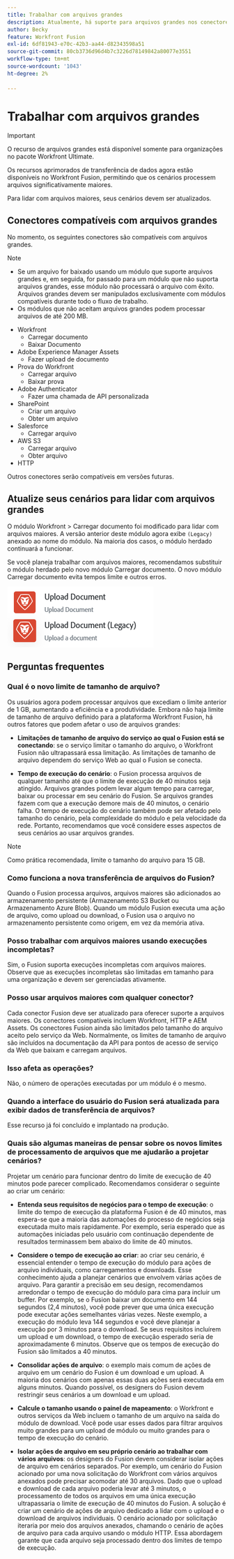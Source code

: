 ```yaml
---
title: Trabalhar com arquivos grandes
description: Atualmente, há suporte para arquivos grandes nos conectores Workfront e HTTP.
author: Becky
feature: Workfront Fusion
exl-id: 6df81943-e70c-42b3-aa44-d82343598a51
source-git-commit: 80cb3736d96d4b7c3226d78149842a80077e3551
workflow-type: tm+mt
source-wordcount: '1043'
ht-degree: 2%

---
```


# Trabalhar com arquivos grandes

>[!IMPORTANT]
>
>O recurso de arquivos grandes está disponível somente para organizações no pacote Workfront Ultimate.

Os recursos aprimorados de transferência de dados agora estão disponíveis no Workfront Fusion, permitindo que os cenários processem arquivos significativamente maiores.

Para lidar com arquivos maiores, seus cenários devem ser atualizados.

## Conectores compatíveis com arquivos grandes

No momento, os seguintes conectores são compatíveis com arquivos grandes.

>[!NOTE]
>
>* Se um arquivo for baixado usando um módulo que suporte arquivos grandes e, em seguida, for passado para um módulo que não suporta arquivos grandes, esse módulo não processará o arquivo com êxito. Arquivos grandes devem ser manipulados exclusivamente com módulos compatíveis durante todo o fluxo de trabalho.
>* Os módulos que não aceitam arquivos grandes podem processar arquivos de até 200 MB.

* Workfront
   * Carregar documento
   * Baixar Documento
* Adobe Experience Manager Assets
   * Fazer upload de documento
* Prova do Workfront
   * Carregar arquivo
   * Baixar prova
* Adobe Authenticator
   * Fazer uma chamada de API personalizada
* SharePoint
   * Criar um arquivo
   * Obter um arquivo
* Salesforce
   * Carregar arquivo
* AWS S3
   * Carregar arquivo
   * Obter arquivo
* HTTP

Outros conectores serão compatíveis em versões futuras.

## Atualize seus cenários para lidar com arquivos grandes

O módulo Workfront > Carregar documento foi modificado para lidar com arquivos maiores. A versão anterior deste módulo agora exibe `(Legacy)` anexado ao nome do módulo. Na maioria dos casos, o módulo herdado continuará a funcionar.

Se você planeja trabalhar com arquivos maiores, recomendamos substituir o módulo herdado pelo novo módulo Carregar documento. O novo módulo Carregar documento evita tempos limite e outros erros.

![Carregar documento](assets/new-upload-document.png)

## Perguntas frequentes

### Qual é o novo limite de tamanho de arquivo?

Os usuários agora podem processar arquivos que excediam o limite anterior de 1 GB, aumentando a eficiência e a produtividade.  Embora não haja limite de tamanho de arquivo definido para a plataforma Workfront Fusion, há outros fatores que podem afetar o uso de arquivos grandes:

* **Limitações de tamanho de arquivo do serviço ao qual o Fusion está se conectando**: se o serviço limitar o tamanho do arquivo, o Workfront Fusion não ultrapassará essa limitação. As limitações de tamanho de arquivo dependem do serviço Web ao qual o Fusion se conecta.

* **Tempo de execução do cenário**: o Fusion processa arquivos de qualquer tamanho até que o limite de execução de 40 minutos seja atingido. Arquivos grandes podem levar algum tempo para carregar, baixar ou processar em seu cenário do Fusion. Se arquivos grandes fazem com que a execução demore mais de 40 minutos, o cenário falha. O tempo de execução do cenário também pode ser afetado pelo tamanho do cenário, pela complexidade do módulo e pela velocidade da rede. Portanto, recomendamos que você considere esses aspectos de seus cenários ao usar arquivos grandes.

>[!NOTE]
>
>Como prática recomendada, limite o tamanho do arquivo para 15 GB.

### Como funciona a nova transferência de arquivos do Fusion?

Quando o Fusion processa arquivos, arquivos maiores são adicionados ao armazenamento persistente (Armazenamento S3 Bucket ou Armazenamento Azure Blob). Quando um módulo Fusion executa uma ação de arquivo, como upload ou download, o Fusion usa o arquivo no armazenamento persistente como origem, em vez da memória ativa.

### Posso trabalhar com arquivos maiores usando execuções incompletas?

Sim, o Fusion suporta execuções incompletas com arquivos maiores. Observe que as execuções incompletas são limitadas em tamanho para uma organização e devem ser gerenciadas ativamente.

### Posso usar arquivos maiores com qualquer conector?

Cada conector Fusion deve ser atualizado para oferecer suporte a arquivos maiores. Os conectores compatíveis incluem Workfront, HTTP e AEM Assets. Os conectores Fusion ainda são limitados pelo tamanho do arquivo aceito pelo serviço da Web. Normalmente, os limites de tamanho de arquivo são incluídos na documentação da API para pontos de acesso de serviço da Web que baixam e carregam arquivos.

### Isso afeta as operações?

Não, o número de operações executadas por um módulo é o mesmo.

### Quando a interface do usuário do Fusion será atualizada para exibir dados de transferência de arquivos?

Esse recurso já foi concluído e implantado na produção.

### Quais são algumas maneiras de pensar sobre os novos limites de processamento de arquivos que me ajudarão a projetar cenários?

Projetar um cenário para funcionar dentro do limite de execução de 40 minutos pode parecer complicado. Recomendamos considerar o seguinte ao criar um cenário:

* **Entenda seus requisitos de negócios para o tempo de execução**: o limite do tempo de execução da plataforma Fusion é de 40 minutos, mas espera-se que a maioria das automações do processo de negócios seja executada muito mais rapidamente. Por exemplo, seria esperado que as automações iniciadas pelo usuário com continuação dependente de resultados terminassem bem abaixo do limite de 40 minutos.
* **Considere o tempo de execução ao criar**: ao criar seu cenário, é essencial entender o tempo de execução do módulo para ações de arquivo individuais, como carregamentos e downloads. Esse conhecimento ajuda a planejar cenários que envolvem várias ações de arquivo.  Para garantir a precisão em seu design, recomendamos arredondar o tempo de execução do módulo para cima para incluir um buffer.
Por exemplo, se o Fusion baixar um documento em 144 segundos (2,4 minutos), você pode prever que uma única execução pode executar ações semelhantes várias vezes. Neste exemplo, a execução do módulo leva 144 segundos e você deve planejar a execução por 3 minutos para o download. Se seus requisitos incluírem um upload e um download, o tempo de execução esperado seria de aproximadamente 6 minutos. Observe que os tempos de execução do Fusion são limitados a 40 minutos.

* **Consolidar ações de arquivo**: o exemplo mais comum de ações de arquivo em um cenário do Fusion é um download e um upload. A maioria dos cenários com apenas essas duas ações será executada em alguns minutos. Quando possível, os designers do Fusion devem restringir seus cenários a um download e um upload.

* **Calcule o tamanho usando o painel de mapeamento**: o Workfront e outros serviços da Web incluem o tamanho de um arquivo na saída do módulo de download. Você pode usar esses dados para filtrar arquivos muito grandes para um upload de módulo ou muito grandes para o tempo de execução do cenário.

* **Isolar ações de arquivo em seu próprio cenário ao trabalhar com vários arquivos**: os designers do Fusion devem considerar isolar ações de arquivo em cenários separados. Por exemplo, um cenário do Fusion acionado por uma nova solicitação do Workfront com vários arquivos anexados pode precisar acomodar até 30 arquivos. Dado que o upload e download de cada arquivo poderia levar até 3 minutos, o processamento de todos os arquivos em uma única execução ultrapassaria o limite de execução de 40 minutos do Fusion. A solução é criar um cenário de ações de arquivo dedicado a lidar com o upload e o download de arquivos individuais. O cenário acionado por solicitação iteraria por meio dos arquivos anexados, chamando o cenário de ações de arquivo para cada arquivo usando o módulo HTTP. Essa abordagem garante que cada arquivo seja processado dentro dos limites de tempo de execução.

<!--
## Connectors that do not support large files

Some Fusion connectors do not support large files. For these connectors, Fusion's total processing capacity for files is **1 GB**. 

This limit is based on a total memory cost. Every operation contributes to that cost. If a single file of 400 MB is downloaded and uploaded then the total cost to the file capacity would be 800 MB.

The following connectors do **not** support large files. 

* Archive
* Box
* Convert
* CSV
* Datastores
* Flow control
* FTP
* JSON
* JWT
* Markdown
* Math
* Microsoft Word templates
* MIME
* Microsoft SQL
* SFTP
* Adobe Acrobat Sign
* SOAP
* Tools
* XML

If a connector is not on this list, it does not support large files. For these connectors, Fusion's total processing capacity for files is **1 GB**. 

This limit is based on a total memory cost. Every operation contributes to that cost. If a single file of 400 MB is downloaded and uploaded then the total cost to the file capacity would be 800 MB.-->






<!--## Connectors that support large files

The following connectors support large files.

Workfront
HTTP
Webhooks
Salesforce
Microsoft Email
Workfront Proof
AEM Assets
Email
Slack
Jira
Microsoft Excel
SharePoint
Frame.io
Adobe PDF Services
Marketo
Azure Devops 
Google Email
Jira Server
Google Sheets
Microsoft OneDrive
ServiceNow 
AWS S3
Bynder
OneDrive Business
Adobe Authenticator
Google Drive
Microsoft Dynamics
Google Docs
NetSuite
Airtable
Azure AD
QuickBase 
Adobe Target
Adobe Campaign Classic
Microsoft Calendar
Workfront Planning
HubSpot CRM  
DropBox
Cloud Convert
Egnyte
Adobe Firefly
OpenAI / Chat GPT
Allocadia
Cvent
GitLab 
Google Team Drive
Google Calendar
Workfront SDL Managed Translation
Widen
Workfront Boards
Google Slides
Qualtrics
Microsoft Power BI
Adobe Photoshop
Anaplan
DocuSign 
MariaDB
Adobe Creative Cloud Libraries
Figma
AEM Forms
Datadog
GitHub 
Google Forms
Adobe I/O Events
Trello
Workday
Adobe Journey Optimizer
Adobe Lightroom


If a file is not on this list, it does not support large files. For these connectors, Fusion's total processing capacity for files is **1 GB**. 

This limit is based on a total memory cost. Every operation contributes to that cost. If a single file of 400 MB is downloaded and uploaded then the total cost to the file capacity would be 800 MB.

-->
